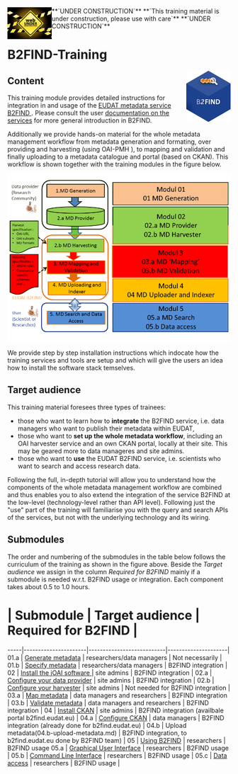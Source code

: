 <img align="left" src="img/UnderConstruction.jpg" width="100px">
**`UNDER CONSTRUCTION`** **`This training material is under construction, please use with care`** **`UNDER CONSTRUCTION`**


# B2FIND-Training
<img align="right" src="img/B2FIND.png" width="100px">

## Content

This training module provides detailed instructions for integration in and usage of the [ EUDAT metadata service B2FIND ](http:/b2find.eudat.eu). Please consult the user [documentation on the services](https://eudat.eu/services/userdoc) for more general introduction in B2FIND.

Additionally we provide hands-on material for the whole metadata management workflow from metadata generation and formating, over providing and harvesting (using OAI-PMH ), to mapping and validation and finally uploading to a metadata catalogue and portal (based on CKAN). This workflow is shown together with the training modules in the figure below.

<img align="centre" src="img/MD_workflow.png" width="800px">

We provide step by step installation instructions which indocate how the training services and tools are setup and which will give the users an idea how to install the software stack temselves. 

## Target audience

This training material foresees three types of trainees: 
* those who want to learn how to **integrate** the B2FIND service, i.e. data managers who want to publish their metadata within EUDAT,
* those who want to **set up the whole metadata workflow**, including an OAI harvester service and an own CKAN portal, locally at their site. This may be geared more to data manageres and site admins. 
* those who want to **use** the EUDAT B2FIND service, i.e. scientists who want to search and access research data.

Following the full, in-depth tutorial will allow you to understand how the components of the whole metadata management workflow are combined and thus enables you to also extend the integration of the service B2FIND at the low-level (technology-level rather than API level). Following just the "use" part of the training will familiarise you with the query and search APIs of the services, but not with the underlying technology and its wiring.

## Submodules

The order and numbering of the submodules in the table below follows the curriculum of the training as shown in the figure above. Beside the *Target audience* we assign in the column *Required for B2FIND* mainly if a submodule is needed w.r.t. B2FIND usage or integration. Each component takes about 0.5 to 1.0 hours.

#    | Submodule            | Target audience           | Required for B2FIND |
-----|----------------------|---------------------------|---------------------|
01.a | [Generate metadata](01.a-generate-metadata.md) | researchers/data managers | Not necessarily |
01.b | [Specify metadata](01.b-specify-metadata.md)  | researchers/data managers | B2FIND integration | 
02 | [Install the jOAI software ](02-install-jOAI.md) | site admins | B2FIND integration |
02.a | [Configure your data provider](02.a-configure-OAI-data_provider.md) | site admins | B2FIND integration |
02.b | [Configure your harvester](02.b-configure-OAI-harvester.md) | site admins | Not needed for B2FIND integration |
03.a | [Map metadata](03.a-map-metadata.md) | data managers and researchers | B2FIND integration |
03.b | [Validate metadata](03.b-validate-metadata.md) | data managers and researchers | B2FIND integration |
04 | [Install CKAN](04-install-CKAN.md) | site admins | B2FIND integration (availbale portal b2find.eudat.eu) |
04.a | [Configure CKAN](04.a-configure-CKAN.md) | data managers | B2FIND integration (already done for b2find.eudat.eu) |
04.b | Upload metadata(04.b-upload-metadata.md) | B2FIND integration, to b2find.eudat.eu done by B2FIND team) |
05 | [Using B2FIND](05-using-B2FIND.md)	| researchers | B2FIND usage
05.a | [Graphical User Interface](05.a-search-GUI.md)	| researchers | B2FIND usage |
05.b | [Command Line Interface](05.b-search-CLI.md)	| researchers | B2FIND usage |
05.c | [Data access](05.c-data-access.md) |  researchers | B2FIND usage |

<!-- LATER ON, 
The tutorial will show the functionality of single components and how to combine them in order to arrive at proper metadata management. 
If you follow all steps of the training course you will aim in an infrastrucre as shown in the scheme below.
<img align="centre" src="img/VM-setup.png" width="1000px">
-->


<!-- TODO !!!
### Users - Training
Users can get access to a setup of virtual machines (VMs) like above. 

Users can either choose to set up their personal computer to resemble the user interface machine or they can receive a login on a user interface VM on the training sandbox operated by the EUDAT User Documentation and Training Material team. Via the user interface machine they can access the first VM which contains an OAI-PMH server and a CKAN server. The user interface VM also provides the necessary python libraries to work with the meatadata *mapping* and *validation* and a command line tool to access B2FIND.

To get access to the training environment, please use the [EUDAT contact pages](https://eudat.eu/support-request?service=DOCUMENTATION); and provide some details on which community you are from and in which context you would like to follow the tutorial. 
-->
<!--
### Site admins - Training
Data managers and site admins will be guided through all steps to set up the environment, covering own OAI-PMH (jOAI) and CKAN installation, and python sources for *generating*, *mapping*, *validating* and *uploading* of metadata records. Furthermore all needed steps needed to publish your metadata in B2FIND are described.

To build the setup you will need to prepare or have access to at least one (potentially virtualised) computational resource; with e.g. 2 vCPU, 8GB memory, 20GB disk; running a Linux operating system (Ubuntu preferred); in which you have sudo rights.
-->
<!-- ##TODO 
If you want to follow a training remotely and need access to preinstalled machines contact #TODO
-->
